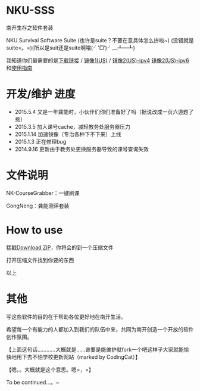 NKU-SSS
=======
南开生存之软件套装

NKU Survival Software Suite (也许是suite？不要在意具体怎么拼啦~) (没错就是suite=。=)(所以是suit还是suite啊喂(╯‵□′)╯︵┻━┻)

我知道你们最需要的是[下载链接](https://github.com/NKUCodingCat/NKU-SSS/archive/master.zip) / [镜像1(US)](http://vps1.nkucodingcat.com/test/cdn/) /  [镜像2(US)-ipv4](http://clatter.cn/proj/nkucdn/)  [镜像2(US)-ipv6](http://ipv6.clatter.cn/proj/nkucdn/)和[使用指南](https://github.com/NKUCodingCat/NKU-SSS/wiki)

开发/维护 进度
=========
- 2015.5.4   又是一年龚能时，小伙伴们你们准备好了吗（据说改成一页六道题了惹）
- 2015.3.5   加入课号cache，减轻教务处服务器压力
- 2015.1.14  加速镜像（专治各种下不下来）上线
- 2015.1.3   正在修理bug
- 2014.9.16  更新由于教务处更换服务器导致的课号查询失效

文件说明
=======
NK-CourseGrabber：一键刷课

GongNeng：龚能测评套装

How to use
========
猛戳[Download ZIP](https://github.com/NKUCodingCat/NKU-SSS/archive/master.zip)，你将会的到一个压缩文件

打开压缩文件找到你要的东西

以上

其他
=======
写这些软件的目的在于帮助各位更好地在南开生活。

希望每一个有能力的人都加入到我们的队伍中来，共同为南开创造一个开放的软件创作氛围。

【上面这句话…………大概就是……谁要是能维护就fork一个吧这样子大家就能愉快地用下去不怕学校更新网站（marked by CodingCat）】

【嗯。。大概就是这个意思。嗯=，=】

To be continued…。~

